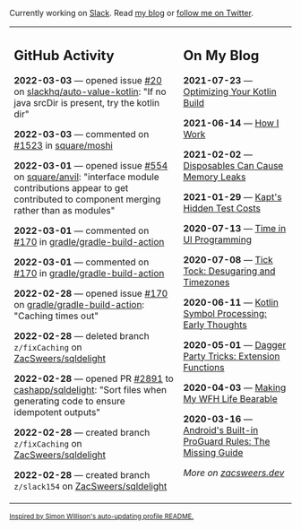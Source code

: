 Currently working on [Slack](https://slack.com/). Read [my blog](https://zacsweers.dev/) or [follow me on Twitter](https://twitter.com/ZacSweers).

<table><tr><td valign="top" width="60%">

## GitHub Activity
<!-- githubActivity starts -->
**2022-03-03** — opened issue [#20](https://github.com/slackhq/auto-value-kotlin/issues/20) on [slackhq/auto-value-kotlin](https://github.com/slackhq/auto-value-kotlin): "If no java srcDir is present, try the kotlin dir"

**2022-03-03** — commented on [#1523](https://github.com/square/moshi/issues/1523#issuecomment-1058498877) in [square/moshi](https://github.com/square/moshi)

**2022-03-01** — opened issue [#554](https://github.com/square/anvil/issues/554) on [square/anvil](https://github.com/square/anvil): "interface module contributions appear to get contributed to component merging rather than as modules"

**2022-03-01** — commented on [#170](https://github.com/gradle/gradle-build-action/issues/170#issuecomment-1055859523) in [gradle/gradle-build-action](https://github.com/gradle/gradle-build-action)

**2022-03-01** — commented on [#170](https://github.com/gradle/gradle-build-action/issues/170#issuecomment-1055623130) in [gradle/gradle-build-action](https://github.com/gradle/gradle-build-action)

**2022-02-28** — opened issue [#170](https://github.com/gradle/gradle-build-action/issues/170) on [gradle/gradle-build-action](https://github.com/gradle/gradle-build-action): "Caching times out"

**2022-02-28** — deleted branch `z/fixCaching` on [ZacSweers/sqldelight](https://github.com/ZacSweers/sqldelight)

**2022-02-28** — opened PR [#2891](https://github.com/cashapp/sqldelight/pull/2891) to [cashapp/sqldelight](https://github.com/cashapp/sqldelight): "Sort files when generating code to ensure idempotent outputs"

**2022-02-28** — created branch `z/fixCaching` on [ZacSweers/sqldelight](https://github.com/ZacSweers/sqldelight)

**2022-02-28** — created branch `z/slack154` on [ZacSweers/sqldelight](https://github.com/ZacSweers/sqldelight)
<!-- githubActivity ends -->
</td><td valign="top" width="40%">

## On My Blog
<!-- blog starts -->
**2021-07-23** — [Optimizing Your Kotlin Build](https://www.zacsweers.dev/optimizing-your-kotlin-build/)

**2021-06-14** — [How I Work](https://www.zacsweers.dev/how-i-work/)

**2021-02-02** — [Disposables Can Cause Memory Leaks](https://www.zacsweers.dev/disposables-can-cause-memory-leaks/)

**2021-01-29** — [Kapt's Hidden Test Costs](https://www.zacsweers.dev/kapts-hidden-test-costs/)

**2020-07-13** — [Time in UI Programming](https://www.zacsweers.dev/time-in-ui/)

**2020-07-08** — [Tick Tock: Desugaring and Timezones](https://www.zacsweers.dev/ticktock-desugaring-timezones/)

**2020-06-11** — [Kotlin Symbol Processing: Early Thoughts](https://www.zacsweers.dev/kotlin-symbol-processor-early-thoughts/)

**2020-05-01** — [Dagger Party Tricks: Extension Functions](https://www.zacsweers.dev/dagger-party-tricks-extension-functions/)

**2020-04-03** — [Making My WFH Life Bearable](https://www.zacsweers.dev/making-wfh-life-bearable/)

**2020-03-16** — [Android's Built-in ProGuard Rules: The Missing Guide](https://www.zacsweers.dev/android-proguard-rules/)
<!-- blog ends -->
_More on [zacsweers.dev](https://zacsweers.dev/)_
</td></tr></table>

<sub><a href="https://simonwillison.net/2020/Jul/10/self-updating-profile-readme/">Inspired by Simon Willison's auto-updating profile README.</a></sub>